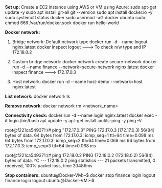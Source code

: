 **Set up:**
Create a EC2 instance using AWS or VM using Azure:
sudo apt-get update -y
sudo apt install git-all
git --version
sudo apt install docker.io -y
sudo systemctl status docker
sudo usermod -aG docker ubuntu
sudo chmod 666 /var/run/docker.sock
docker run hello-world

**Docker network:**
1. Bridge network: Default network type
   docker run -d --name logout nginx:latest
   docker inspect logout ---> To check n/w type and IP 172.18.0.2

2. Custom bridge network:
   docker network create secure-network 
   docker run -d --name finance --network=secure-network nginx:latest
   docker inspect finance ---> 172.17.0.3

3. Host network:
   docker run -d --name host-demo --network=host nginx:latest

**List network:**
docker network ls

**Remove network:**
docker network rm <network_name>

**Connectivity check:**
docker run -d --name login nginx:latest
docker exec -it login /bin/bash
apt update -y
apt-get install iputils-ping -y
ping -V

root@f221ca549371:/# ping "172.17.0.3"
PING 172.17.0.3 (172.17.0.3) 56(84) bytes of data.
64 bytes from 172.17.0.3: icmp_seq=1 ttl=64 time=0.098 ms
64 bytes from 172.17.0.3: icmp_seq=2 ttl=64 time=0.066 ms
64 bytes from 172.17.0.3: icmp_seq=3 ttl=64 time=0.068 ms

root@f221ca549371:/# ping 172.18.0.2
PING 172.18.0.2 (172.18.0.2) 56(84) bytes of data.
^C
--- 172.18.0.2 ping statistics ---
21 packets transmitted, 0 received, 100% packet loss, time 20486ms

**Stop containers:**
ubuntu@Docker-VM:~$ docker stop finance login logout
finance
login
logout
ubuntu@Docker-VM:~$
